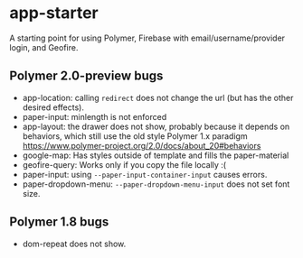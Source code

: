 # app-starter
A starting point for using Polymer, Firebase with email/username/provider login, and Geofire.


## Polymer 2.0-preview bugs
* app-location: calling `redirect` does not change the url (but has the other desired effects).
* paper-input: minlength is not enforced
* app-layout: the drawer does not show, probably because it depends on behaviors,
  which still use the old style Polymer 1.x paradigm
  https://www.polymer-project.org/2.0/docs/about_20#behaviors
* google-map: Has styles outside of template and fills the paper-material
* geofire-query: Works only if you copy the file locally  :(
* paper-input: using `--paper-input-container-input` causes errors.
* paper-dropdown-menu: `--paper-dropdown-menu-input` does not set font size.

## Polymer 1.8 bugs
* dom-repeat does not show.
